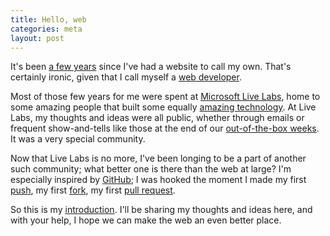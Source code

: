 ```yaml
---
title: Hello, web
categories: meta
layout: post
---
```


It's been [a few years][mit-website] since I've had a website to call my own.
That's certainly ironic, given that I call myself a [web developer][projects].

[mit-website]: http://aseemk.github.com/mit-website/ "my old MIT website from 2008"
[projects]: projects/

Most of those few years for me were spent at [Microsoft Live Labs][livelabs-wp],
home to some amazing people that built some equally [amazing technology][livelabs-gasi].
At Live Labs, my thoughts and ideas were all public, whether through emails or
frequent show-and-tells like those at the end of our [out-of-the-box weeks][ootb-jeff].
It was a very special community.

[livelabs-wp]: http://en.wikipedia.org/wiki/Microsoft_Live_Labs
[livelabs-gasi]: http://gasi.ch/blog/live-labs/
[ootb-jeff]: http://windowseat.ca/item.php?id=342

Now that Live Labs is no more, I've been longing to be a part of another such community;
what better one is there than the web at large? I'm especially inspired by [GitHub][github];
I was hooked the moment I made my first [push][first-push],
my first [fork][first-fork], my first [pull request][first-pull-req].

[github]: https://github.com/
[first-push]: https://github.com/aseemk/seadragon-ajax/commit/f20c8c389862866f70ce17caf36da8cd79a3f4c0
[first-fork]: https://github.com/aseemk/iscroll
[first-pull-req]: https://github.com/cubiq/iscroll/pull/19

So this is my [introduction][about]. I'll be sharing my thoughts and ideas here,
and with your help, I hope we can make the web an even better place.

[about]: about/
